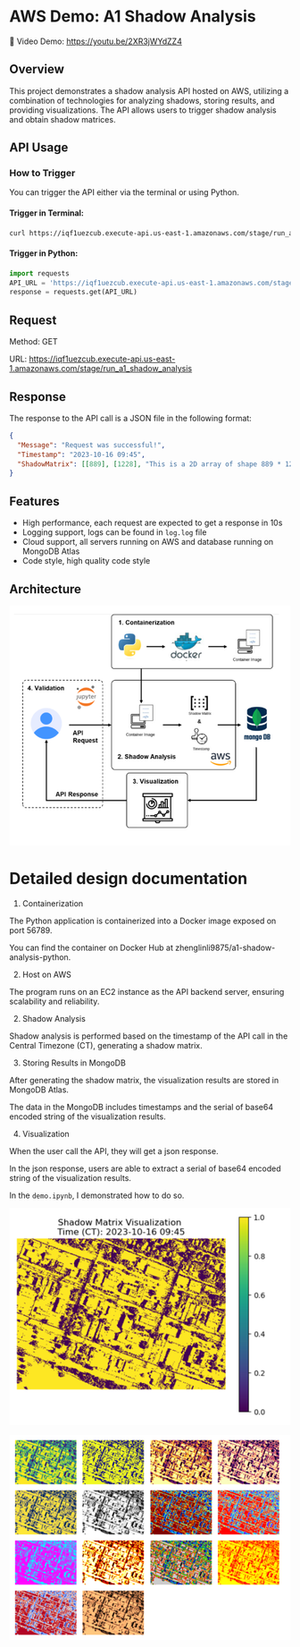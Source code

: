 # AWS Demo: A1 Shadow Analysis

🥳 Video Demo: https://youtu.be/2XR3jWYdZZ4

## Overview

This project demonstrates a shadow analysis API hosted on AWS, utilizing a combination of technologies for analyzing shadows, storing results, and providing visualizations. The API allows users to trigger shadow analysis and obtain shadow matrices.

## API Usage

### How to Trigger

You can trigger the API either via the terminal or using Python.

#### Trigger in Terminal:

```bash
curl https://iqf1uezcub.execute-api.us-east-1.amazonaws.com/stage/run_a1_shadow_analysis
```

#### Trigger in Python:

```python
import requests
API_URL = 'https://iqf1uezcub.execute-api.us-east-1.amazonaws.com/stage/run_a1_shadow_analysis'
response = requests.get(API_URL)
```

## Request

Method: GET

URL: https://iqf1uezcub.execute-api.us-east-1.amazonaws.com/stage/run_a1_shadow_analysis




## Response
The response to the API call is a JSON file in the following format:
```json
{
  "Message": "Request was successful!",
  "Timestamp": "2023-10-16 09:45",
  "ShadowMatrix": [[889], [1228], "This is a 2D array of shape 889 * 1228"]
}
```

## Features
- High performance, each request are expected to get a response in 10s
- Logging support, logs can be found in `log.log` file
- Cloud support, all servers running on AWS and database running on MongoDB Atlas
- Code style, high quality code style

## Architecture

![Snipaste_2023-10-16_09-58-47.png](doc/Picutre.png)

# Detailed design documentation

1. Containerization

The Python application is containerized into a Docker image exposed on port 56789. 

You can find the container on Docker Hub at zhenglinli9875/a1-shadow-analysis-python.

2. Host on AWS

The program runs on an EC2 instance as the API backend server, ensuring scalability and reliability.

2. Shadow Analysis

Shadow analysis is performed based on the timestamp of the API call in the Central Timezone (CT), generating a shadow matrix.


3. Storing Results in MongoDB

After generating the shadow matrix, the visualization results are stored in MongoDB Atlas. 

The data in the MongoDB includes timestamps and the serial of base64 encoded string of the visualization results.

4. Visualization

When the user call the API, they will get a json response.

In the json response, users are able to extract a serial of base64 encoded string of the visualization results.

In the `demo.ipynb`, I demonstrated how to do so.

![img.png](doc/img.png)

![img_1.png](doc/img_1.png)


